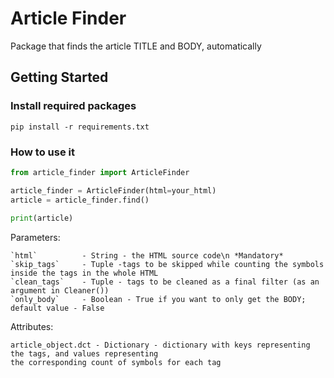 # Article Finder

Package that finds the article TITLE and BODY, automatically

## Getting Started
### Install required packages
```
pip install -r requirements.txt
```

### How to use it

```python
from article_finder import ArticleFinder

article_finder = ArticleFinder(html=your_html)
article = article_finder.find()
 
print(article)
```

Parameters:
```
`html`          - String - the HTML source code\n *Mandatory*
`skip_tags`     - Tuple -tags to be skipped while counting the symbols inside the tags in the whole HTML
`clean_tags`    - Tuple - tags to be cleaned as a final filter (as an argument in Cleaner())
`only_body`     - Boolean - True if you want to only get the BODY; default value - False
```

Attributes:
```
article_object.dct - Dictionary - dictionary with keys representing the tags, and values representing 
the corresponding count of symbols for each tag
```